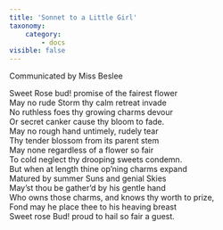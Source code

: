 ```yaml
---
title: 'Sonnet to a Little Girl'
taxonomy:
    category:
        - docs
visible: false
---
```


<div class="author">Communicated by Miss Beslee</div>
  
Sweet Rose bud! promise of the fairest flower  
May no rude Storm thy calm retreat invade  
No ruthless foes thy growing charms devour  
Or secret canker cause thy bloom to fade.  
May no rough hand untimely, rudely tear  
Thy tender blossom from its parent stem  
May none regardless of a flower so fair  
To cold neglect thy drooping sweets condemn.  
But when at length thine op’ning charms expand  
Matured by summer Suns and genial Skies  
May’st thou be gather’d by his gentle hand  
Who owns those charms, and knows thy worth to prize,  
Fond may he place thee to his heaving breast  
Sweet rose Bud! proud to hail so fair a guest.